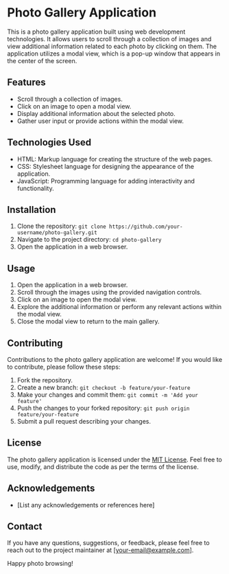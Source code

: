 # Photo Gallery Application

This is a photo gallery application built using web development technologies. It allows users to scroll through a collection of images and view additional information related to each photo by clicking on them. The application utilizes a modal view, which is a pop-up window that appears in the center of the screen.

## Features

- Scroll through a collection of images.
- Click on an image to open a modal view.
- Display additional information about the selected photo.
- Gather user input or provide actions within the modal view.

## Technologies Used

- HTML: Markup language for creating the structure of the web pages.
- CSS: Stylesheet language for designing the appearance of the application.
- JavaScript: Programming language for adding interactivity and functionality.

## Installation

1. Clone the repository: `git clone https://github.com/your-username/photo-gallery.git`
2. Navigate to the project directory: `cd photo-gallery`
3. Open the application in a web browser.

## Usage

1. Open the application in a web browser.
2. Scroll through the images using the provided navigation controls.
3. Click on an image to open the modal view.
4. Explore the additional information or perform any relevant actions within the modal view.
5. Close the modal view to return to the main gallery.

## Contributing

Contributions to the photo gallery application are welcome! If you would like to contribute, please follow these steps:

1. Fork the repository.
2. Create a new branch: `git checkout -b feature/your-feature`
3. Make your changes and commit them: `git commit -m 'Add your feature'`
4. Push the changes to your forked repository: `git push origin feature/your-feature`
5. Submit a pull request describing your changes.

## License

The photo gallery application is licensed under the [MIT License](LICENSE). Feel free to use, modify, and distribute the code as per the terms of the license.

## Acknowledgements

- [List any acknowledgements or references here]

## Contact

If you have any questions, suggestions, or feedback, please feel free to reach out to the project maintainer at [your-email@example.com].

Happy photo browsing!
